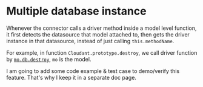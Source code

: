 # Multiple database instance

Whenever the connector calls a driver method inside a model level function, it first detects the datasource that model attached to, then gets the driver instance in that datasource, instead of just calling `this.methodName`.

For example, in function `Cloudant.prototype.destroy`, we call driver function by [`mo.db.destroy`](https://github.com/strongloop/loopback-connector-cloudant/blob/a62f72f291ed6fd7a5c318ceea3220cf19a2f2fe/lib/cloudant.js#L612), `mo` is the model.

I am going to add some code example & test case to demo/verify this feature. That's why I keep it in a separate doc page.